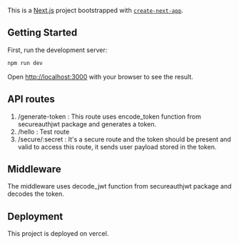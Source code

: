 This is a [Next.js](https://nextjs.org/) project bootstrapped with [`create-next-app`](https://github.com/vercel/next.js/tree/canary/packages/create-next-app).

## Getting Started

First, run the development server:

```bash
npm run dev
```

Open [http://localhost:3000](http://localhost:3000) with your browser to see the result.

## API routes

1. /generate-token : This route uses encode_token function from secureauthjwt package and generates a token.
2. /hello : Test route
3. /secure/:secret : It's a secure route and the token should be present and valid to access this route, it sends user payload stored in the token.

## Middleware

The middleware uses decode_jwt function from secureauthjwt package and decodes the token.

## Deployment

This project is deployed on vercel.
